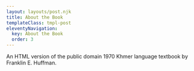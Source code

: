 ```yaml
---
layout: layouts/post.njk
title: About the Book
templateClass: tmpl-post
eleventyNavigation:
  key: About the Book
  order: 3
---
```


An HTML version of the public domain 1970 Khmer language textbook by Franklin E. Huffman.
